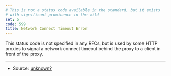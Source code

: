 ```yaml
---
# This is not a status code available in the standard, but it exists
# with significant prominence in the wild
set: 5
code: 599
title: Network Connect Timeout Error
---
```


This status code is not specified in any RFCs, but is used by some HTTP
proxies to signal a network connect timeout behind the proxy to a client
in front of the proxy.

---

* Source: [unknown?][1]

[1]: <https://github.com/citricsquid/httpstatuses/issues/22>
